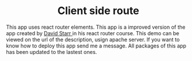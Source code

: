<h1 align="center">
  Client side route
</h1>

<p>  This app uses react router elements. This app is a improved version of the app created by <a href="https://github.com/search?p=1&q=David+Starr&type=Repositories"> David Starr </a> in his react router course. This demo can be viewed on the url of the description, usign apache server. If you want to know how to deploy this app send me a message. All packages of this app has been updated to the lastest ones. 

</p>

